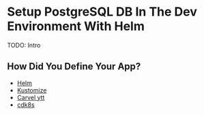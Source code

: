 # Setup PostgreSQL DB In The Dev Environment With Helm

TODO: Intro

## How Did You Define Your App?

* [Helm](helm-helm.md)
* [Kustomize](helm-kustomize.md)
* [Carvel ytt](helm-carvel.md)
* [cdk8s](helm-cdk8s.md)